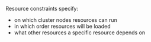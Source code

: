 Resource constraints specify:

* on which cluster nodes resources can run
* in which order resources will be loaded
* what other resources a specific resource depends on
